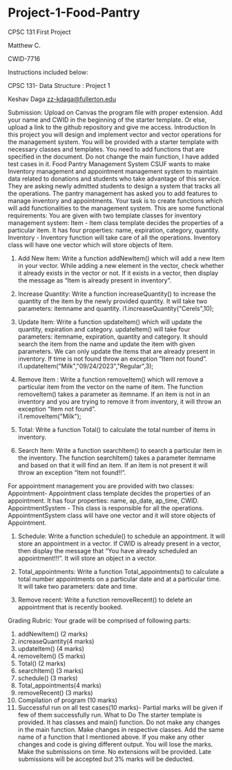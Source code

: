 # Project-1-Food-Pantry
CPSC 131 First Project

Matthew C.

CWID-7716

Instructions included below:


CPSC 131- Data Structure : Project 1


Keshav Daga
zz-kdaga@fullerton.edu


Submission: Upload on Canvas the program file with proper extension. Add your name and CWID in the beginning of the starter template. Or else, upload a link to the github repository and give me access. 
Introduction
In this project you will design and implement vector and vector operations for the management system. You will be provided with a starter template with necessary classes and templates. You need to add functions that are specified in the document. Do not change the main function, I have added test cases in it.
Food Pantry Management System
CSUF wants to make Inventory management and appointment management system to maintain data related to donations and students who take advantage of this service. They are asking newly admitted students to design a system that tracks all the operations. The pantry management has asked you to add features to manage inventory and appointments. Your task is to create functions which will add functionalities to the management system. This are some functional requirements:
You are given with two template classes for inventory management system:
Item - Item class template decides the properties of a particular item. It has four properties: name, expiration, category, quantity. 
Inventory - Inventory function will take care of all the operations. Inventory class will have one vector which will store objects of Item. 
1. Add New Item: Write a function addNewItem() which will add a new Item in your vector. While adding a new element in the vector, check whether it already exists in the vector or not. If it exists in a vector, then display the message as “Item is already present in inventory”. 
  

2. Increase Quantity: Write a function increaseQuantity() to increase the quantity of the item by the newly provided quantity. It will take two parameters: itemname and quantity.
i1.increaseQuantity("Cerels",10);
  



3. Update Item: Write a function updateItem() which will update the quantity, expiration and category. updateItem() will take four parameters: itemname, expiration, quantity and category. It should search the item from the name and update the item with given parameters. We can only update the items that are already present in inventory. If time is not found throw an exception “Item not found”.
i1.updateItem("Milk","09/24/2023","Regular",3);
  

4. Remove Item : Write a function removeItem() which will remove a particular item from the vector on the name of item. The function removeItem() takes a parameter as itemname. If an item is not in an inventory and you are trying to remove it from inventory, it will throw an exception “Item not found”.  
i1.removeItem("Milk");
  

5. Total: Write a function Total() to calculate the total number of items in inventory. 
  

6. Search Item: Write a function searchItem() to search a particular item in the inventory. The function searchItem() takes a parameter itemname and based on that it will find an item. If an item is not present it will throw an exception “Item not found!!”.
  

For appointment management you are provided with two classes:
Appointment- Appointment class template decides the properties of an appointment. It has four properties: name, ap_date, ap_time, CWID. 
AppointmentSystem - This class is responsible for all the operations. AppointmentSystem class will have one vector and it will store objects of Appointment. 
1. Schedule: Write a function schedule() to schedule an appointment. It will store an appointment in a vector. If CWID is already present in a vector, then display the message that “You have already scheduled an appointment!!!”. It will store an object in a vector. 
  

2. Total_appointments: Write a function Total_appointments() to calculate a total number appointments on a particular date and at a particular time. It will take two parameters: date and time. 
  

3. Remove recent:  Write a function removeRecent() to delete an appointment that is recently booked. 
  

Grading Rubric:
Your grade will be comprised of following parts: 
1. addNewItem() (2 marks)
2. increaseQuantity(4 marks)
3. updateItem() (4 marks)
4. removeItem() (5 marks)
5. Total() (2 marks)
6. searchItem() (3 marks)
7. schedule() (3 marks)
8. Total_appointments(4 marks)
9. removeRecent() (3 marks)
10. Compilation of program (10 marks)
11. Successful run on all test cases(10 marks)- Partial marks will be given if few of them successfully run. 
What to Do
The starter template is provided. It has classes and main() function. Do not make any changes in the main function. Make changes in respective classes. Add the same name of a function that I mentioned above. If you make any other changes and code is giving different output. You will lose the marks. Make the submissions on time. No extensions will be provided. Late submissions will be accepted but 3% marks will be deducted.
